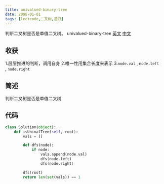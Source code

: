 ```yaml
---
title: univalued-binary-tree
date: 2098-01-01
tags: [leetcode,二叉树,递归]
---
```

判断二叉树是否是单值二叉树。
univalued-binary-tree [英文](https://leetcode.com/problems/univalued-binary-tree/) [中文](https://leetcode-cn.com/problems/univalued-binary-tree/)
## 收获
1.层层推进的判断，调用自身
2.唯一性用集合长度来表示
3.`node.val` , `node.left` , `node.right`
<!-- more -->
## 简述
判断二叉树是否是单值二叉树
## 代码
```py
class Solution(object):
    def isUnivalTree(self, root):
        vals = []

        def dfs(node):
            if node:
                vals.append(node.val)
                dfs(node.left)
                dfs(node.right)

        dfs(root)
        return len(set(vals)) == 1
```